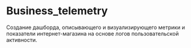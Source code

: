 # Business_telemetry
Создание дашборда, описывающего и визуализирующего метрики и показатели интернет-магазина на основе логов пользовательской активности.
